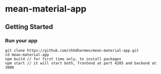 # mean-material-app
## Getting Started
### Run your app
```
git clone https://github.com/shhdharmen/mean-material-app.git
cd mean-material-app
npm build // for first time only, to install packages
npm start // it will start both, frontend at port 4205 and backend at 3000
```